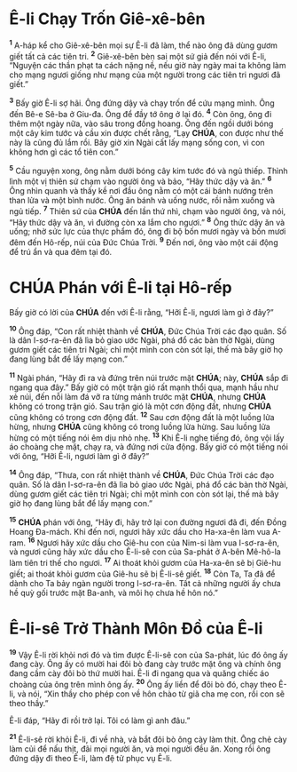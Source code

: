 # Ê-li Chạy Trốn Giê-xê-bên
<sup><b>1</b></sup> A-háp kể cho Giê-xê-bên mọi sự Ê-li đã làm, thể nào ông đã dùng gươm giết tất cả các tiên tri. <sup><b>2</b></sup> Giê-xê-bên bèn sai một sứ giả đến nói với Ê-li, “Nguyện các thần phạt ta cách nặng nề, nếu giờ này ngày mai ta không làm cho mạng ngươi giống như mạng của một người trong các tiên tri ngươi đã giết.”

<sup><b>3</b></sup> Bấy giờ Ê-li sợ hãi. Ông đứng dậy và chạy trốn để cứu mạng mình. Ông đến Bê-e Sê-ba ở Giu-đa. Ông để đầy tớ ông ở lại đó. <sup><b>4</b></sup> Còn ông, ông đi thêm một ngày nữa, vào sâu trong đồng hoang. Ông đến ngồi dưới bóng một cây kim tước và cầu xin được chết rằng, “Lạy **CHÚA**, con được như thế này là cũng đủ lắm rồi. Bây giờ xin Ngài cất lấy mạng sống con, vì con không hơn gì các tổ tiên con.”

<sup><b>5</b></sup> Cầu nguyện xong, ông nằm dưới bóng cây kim tước đó và ngủ thiếp. Thình lình một vị thiên sứ chạm vào người ông và bảo, “Hãy thức dậy và ăn.” <sup><b>6</b></sup> Ông nhìn quanh và thấy kề nơi đầu ông nằm có một cái bánh nướng trên than lửa và một bình nước. Ông ăn bánh và uống nước, rồi nằm xuống và ngủ tiếp. <sup><b>7</b></sup> Thiên sứ của **CHÚA** đến lần thứ nhì, chạm vào người ông, và nói, “Hãy thức dậy và ăn, vì đường còn xa lắm cho ngươi.” <sup><b>8</b></sup> Ông thức dậy ăn và uống; nhờ sức lực của thực phẩm đó, ông đi bộ bốn mươi ngày và bốn mươi đêm đến Hô-rếp, núi của Đức Chúa Trời. <sup><b>9</b></sup> Đến nơi, ông vào một cái động để trú ẩn và qua đêm tại đó.

# **CHÚA** Phán với Ê-li tại Hô-rếp
Bấy giờ có lời của **CHÚA** đến với Ê-li rằng, “Hỡi Ê-li, ngươi làm gì ở đây?”

<sup><b>10</b></sup> Ông đáp, “Con rất nhiệt thành về **CHÚA**, Đức Chúa Trời các đạo quân. Số là dân I-sơ-ra-ên đã lìa bỏ giao ước Ngài, phá đổ các bàn thờ Ngài, dùng gươm giết các tiên tri Ngài; chỉ một mình con còn sót lại, thế mà bây giờ họ đang lùng bắt để lấy mạng con.”

<sup><b>11</b></sup> Ngài phán, “Hãy đi ra và đứng trên núi trước mặt **CHÚA**; này, **CHÚA** sắp đi ngang qua đây.” Bấy giờ có một trận gió rất mạnh thổi qua, mạnh hầu như xẻ núi, đến nỗi làm đá vỡ ra từng mảnh trước mặt **CHÚA**, nhưng **CHÚA** không có trong trận gió. Sau trận gió là một cơn động đất, nhưng **CHÚA** cũng không có trong cơn động đất. <sup><b>12</b></sup> Sau cơn động đất là một luồng lửa hừng, nhưng **CHÚA** cũng không có trong luồng lửa hừng. Sau luồng lửa hừng có một tiếng nói êm dịu nhỏ nhẹ. <sup><b>13</b></sup> Khi Ê-li nghe tiếng đó, ông vội lấy áo choàng che mặt, chạy ra, và đứng nơi cửa động. Bấy giờ có một tiếng nói với ông, “Hỡi Ê-li, ngươi làm gì ở đây?”

<sup><b>14</b></sup> Ông đáp, “Thưa, con rất nhiệt thành về **CHÚA**, Đức Chúa Trời các đạo quân. Số là dân I-sơ-ra-ên đã lìa bỏ giao ước Ngài, phá đổ các bàn thờ Ngài, dùng gươm giết các tiên tri Ngài; chỉ một mình con còn sót lại, thế mà bây giờ họ đang lùng bắt để lấy mạng con.”

<sup><b>15</b></sup> **CHÚA** phán với ông, “Hãy đi, hãy trở lại con đường ngươi đã đi, đến Đồng Hoang Đa-mách. Khi đến nơi, ngươi hãy xức dầu cho Ha-xa-ên làm vua A-ram. <sup><b>16</b></sup> Ngươi hãy xức dầu cho Giê-hu con của Nim-si làm vua I-sơ-ra-ên, và ngươi cũng hãy xức dầu cho Ê-li-sê con của Sa-phát ở A-bên Mê-hô-la làm tiên tri thế cho ngươi. <sup><b>17</b></sup> Ai thoát khỏi gươm của Ha-xa-ên sẽ bị Giê-hu giết; ai thoát khỏi gươm của Giê-hu sẽ bị Ê-li-sê giết. <sup><b>18</b></sup> Còn Ta, Ta đã để dành cho Ta bảy ngàn người trong I-sơ-ra-ên. Tất cả những người ấy chưa hề quỳ gối trước mặt Ba-anh, và môi họ chưa hề hôn nó.”

# Ê-li-sê Trở Thành Môn Đồ của Ê-li
<sup><b>19</b></sup> Vậy Ê-li rời khỏi nơi đó và tìm được Ê-li-sê con của Sa-phát, lúc đó ông ấy đang cày. Ông ấy có mười hai đôi bò đang cày trước mặt ông và chính ông đang cầm cày đôi bò thứ mười hai. Ê-li đi ngang qua và quăng chiếc áo choàng của ông trên mình ông ấy. <sup><b>20</b></sup> Ông ấy liền để đôi bò đó, chạy theo Ê-li, và nói, “Xin thầy cho phép con về hôn chào từ giã cha mẹ con, rồi con sẽ theo thầy.”

Ê-li đáp, “Hãy đi rồi trở lại. Tôi có làm gì anh đâu.”

<sup><b>21</b></sup> Ê-li-sê rời khỏi Ê-li, đi về nhà, và bắt đôi bò ông cày làm thịt. Ông chẻ cày làm củi để nấu thịt, đãi mọi người ăn, và mọi người đều ăn. Xong rồi ông đứng dậy đi theo Ê-li, làm đệ tử phục vụ Ê-li.
